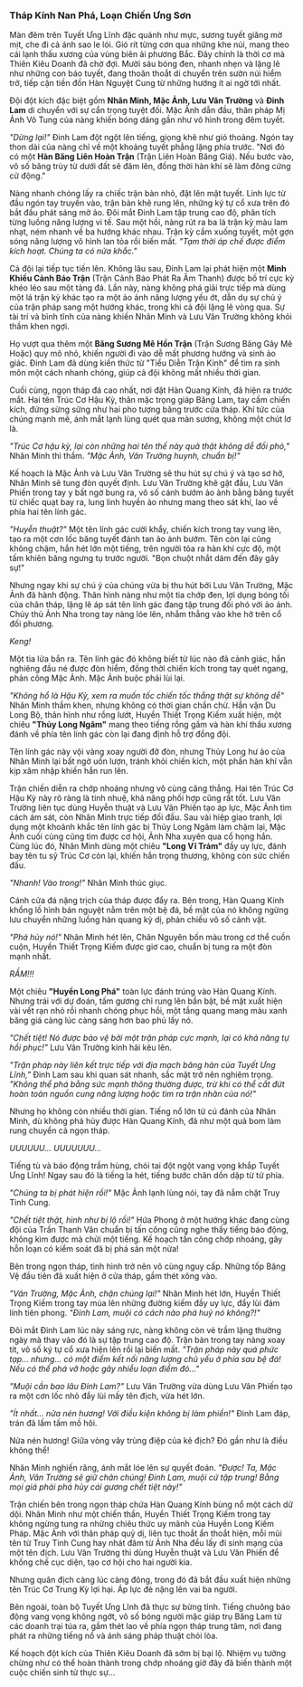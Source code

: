 ### Tháp Kính Nan Phá, Loạn Chiến Ưng Sơn

Màn đêm trên Tuyết Ưng Lĩnh đặc quánh như mực, sương tuyết giăng mờ mịt, che đi cả ánh sao le lói. Gió rít từng cơn qua những khe núi, mang theo cái lạnh thấu xương của vùng biên ải phương Bắc. Đây chính là thời cơ mà Thiên Kiêu Doanh đã chờ đợi. Mười sáu bóng đen, nhanh nhẹn và lặng lẽ như những con báo tuyết, đang thoăn thoắt di chuyển trên sườn núi hiểm trở, tiếp cận tiền đồn Hàn Nguyệt Cung từ những hướng ít ai ngờ tới nhất.

Đội đột kích đặc biệt gồm **Nhân Minh, Mặc Ảnh, Lưu Vân Trường** và **Đinh Lam** di chuyển với sự cẩn trọng tuyệt đối. Mặc Ảnh dẫn đầu, thân pháp Mị Ảnh Vô Tung của nàng khiến bóng dáng gần như vô hình trong đêm tuyết.

_"Dừng lại!"_ Đinh Lam đột ngột lên tiếng, giọng khẽ như gió thoảng. Ngón tay thon dài của nàng chỉ về một khoảng tuyết phẳng lặng phía trước. "Nơi đó có một **Hàn Băng Liên Hoàn Trận** (Trận Liên Hoàn Băng Giá). Nếu bước vào, vô số băng trùy từ dưới đất sẽ đâm lên, đồng thời hàn khí sẽ làm đông cứng cử động."

Nàng nhanh chóng lấy ra chiếc trận bàn nhỏ, đặt lên mặt tuyết. Linh lực từ đầu ngón tay truyền vào, trận bàn khẽ rung lên, những ký tự cổ xưa trên đó bắt đầu phát sáng mờ ảo. Đôi mắt Đinh Lam tập trung cao độ, phân tích từng luồng năng lượng vi tế. Sau một hồi, nàng rút ra ba lá trận kỳ màu lam nhạt, ném nhanh về ba hướng khác nhau. Trận kỳ cắm xuống tuyết, một gợn sóng năng lượng vô hình lan tỏa rồi biến mất. _"Tạm thời áp chế được điểm kích hoạt. Chúng ta có nửa khắc."_

Cả đội lại tiếp tục tiến lên. Không lâu sau, Đinh Lam lại phát hiện một **Minh Khiếu Cảnh Báo Trận** (Trận Cảnh Báo Phát Ra Âm Thanh) được bố trí cực kỳ khéo léo sau một tảng đá. Lần này, nàng không phá giải trực tiếp mà dùng một lá trận kỳ khác tạo ra một ảo ảnh năng lượng yếu ớt, dẫn dụ sự chú ý của trận pháp sang một hướng khác, trong khi cả đội lặng lẽ vòng qua. Sự tài trí và bình tĩnh của nàng khiến Nhân Minh và Lưu Vân Trường không khỏi thầm khen ngợi.

Họ vượt qua thêm một **Băng Sương Mê Hồn Trận** (Trận Sương Băng Gây Mê Hoặc) quy mô nhỏ, khiến người đi vào dễ mất phương hướng và sinh ảo giác. Đinh Lam đã dùng kiến thức từ "Tiểu Diễn Trận Kinh" để tìm ra sinh môn một cách nhanh chóng, giúp cả đội không mất nhiều thời gian.

Cuối cùng, ngọn tháp đá cao nhất, nơi đặt Hàn Quang Kính, đã hiện ra trước mắt. Hai tên Trúc Cơ Hậu Kỳ, thân mặc trọng giáp Băng Lam, tay cầm chiến kích, đứng sừng sững như hai pho tượng băng trước cửa tháp. Khí tức của chúng mạnh mẽ, ánh mắt lạnh lùng quét qua màn sương, không một chút lơ là.

_"Trúc Cơ hậu kỳ, lại còn những hai tên thế này quả thật không dễ đối phó,"_ Nhân Minh thì thầm. _"Mặc Ảnh, Vân Trường huynh, chuẩn bị!"_

Kế hoạch là Mặc Ảnh và Lưu Vân Trường sẽ thu hút sự chú ý và tạo sơ hở, Nhân Minh sẽ tung đòn quyết định. Lưu Vân Trường khẽ gật đầu, Lưu Vân Phiến trong tay y bất ngờ bung ra, vô số cánh bướm ảo ảnh bằng băng tuyết từ chiếc quạt bay ra, lung linh huyền ảo nhưng mang theo sát khí, lao về phía hai tên lính gác.

_"Huyễn thuật?"_ Một tên lính gác cười khẩy, chiến kích trong tay vung lên, tạo ra một cơn lốc băng tuyết đánh tan ảo ảnh bướm. Tên còn lại cũng không chậm, hắn hét lớn một tiếng, trên người tỏa ra hàn khí cực độ, một tấm khiên băng ngưng tụ trước người. "Bọn chuột nhắt dám đến đây gây sự!"

Nhưng ngay khi sự chú ý của chúng vừa bị thu hút bởi Lưu Vân Trường, Mặc Ảnh đã hành động. Thân hình nàng như một tia chớp đen, lợi dụng bóng tối của chân tháp, lặng lẽ áp sát tên lính gác đang tập trung đối phó với ảo ảnh. Chủy thủ Ảnh Nha trong tay nàng lóe lên, nhắm thẳng vào khe hở trên cổ đối phương.

_Keng!_

Một tia lửa bắn ra. Tên lính gác đó không biết từ lúc nào đã cảnh giác, hắn nghiêng đầu né được đòn hiểm, đồng thời chiến kích trong tay quét ngang, phản công Mặc Ảnh. Mặc Ảnh buộc phải lùi lại.

_"Không hổ là Hậu Kỳ, xem ra muốn tốc chiến tốc thắng thật sự không dễ"_ Nhân Minh thầm khen, nhưng không có thời gian chần chừ. Hắn vận Du Long Bộ, thân hình như rồng lướt, Huyền Thiết Trọng Kiếm xuất hiện, một chiêu **"Thủy Long Ngâm"** mang theo tiếng rồng gầm và hàn khí thấu xương đánh về phía tên lính gác còn lại đang định hỗ trợ đồng đội.

Tên lính gác này vội vàng xoay người đỡ đòn, nhưng Thủy Long hư ảo của Nhân Minh lại bất ngờ uốn lượn, tránh khỏi chiến kích, một phần hàn khí vẫn kịp xâm nhập khiến hắn run lên.

Trận chiến diễn ra chớp nhoáng nhưng vô cùng căng thẳng. Hai tên Trúc Cơ Hậu Kỳ này rõ ràng là tinh nhuệ, khả năng phối hợp cũng rất tốt. Lưu Vân Trường liên tục dùng Huyễn thuật và Lưu Vân Phiến tạo áp lực, Mặc Ảnh tìm cách ám sát, còn Nhân Minh trực tiếp đối đầu. Sau vài hiệp giao tranh, lợi dụng một khoảnh khắc tên lính gác bị Thủy Long Ngâm làm chậm lại, Mặc Ảnh cuối cùng cũng tìm được cơ hội, Ảnh Nha xuyên qua cổ họng hắn. Cùng lúc đó, Nhân Minh dùng một chiêu **"Long Vĩ Trảm"** đầy uy lực, đánh bay tên tu sỹ Trúc Cơ còn lại, khiến hắn trọng thương, không còn sức chiến đấu.

_"Nhanh! Vào trong!"_ Nhân Minh thúc giục.

Cánh cửa đá nặng trịch của tháp được đẩy ra. Bên trong, Hàn Quang Kính khổng lồ hình bán nguyệt nằm trên một bệ đá, bề mặt của nó không ngừng lưu chuyển những luồng hàn quang kỳ dị, phản chiếu vô số cảnh vật.

_"Phá hủy nó!"_ Nhân Minh hét lên, Chân Nguyên bốn màu trong cơ thể cuồn cuộn, Huyền Thiết Trọng Kiếm được giơ cao, chuẩn bị tung ra một đòn mạnh nhất.

_RẦM!!!_

Một chiêu **"Huyền Long Phá"** toàn lực đánh trúng vào Hàn Quang Kính. Nhưng trái với dự đoán, tấm gương chỉ rung lên bần bật, bề mặt xuất hiện vài vết rạn nhỏ rồi nhanh chóng phục hồi, một tầng quang mang màu xanh băng giá càng lúc càng sáng hơn bao phủ lấy nó.

_"Chết tiệt! Nó được bảo vệ bởi một trận pháp cực mạnh, lại có khả năng tự hồi phục!"_ Lưu Vân Trường kinh hãi kêu lên.

_"Trận pháp này liên kết trực tiếp với địa mạch băng hàn của Tuyết Ưng Lĩnh,"_ Đinh Lam sau khi quan sát nhanh, sắc mặt trở nên nghiêm trọng. _"Không thể phá bằng sức mạnh thông thường được, trừ khi có thể cắt đứt hoàn toàn nguồn cung năng lượng hoặc tìm ra trận nhãn của nó!"_

Nhưng họ không còn nhiều thời gian. Tiếng nổ lớn từ cú đánh của Nhân Minh, dù không phá hủy được Hàn Quang Kính, đã như một quả bom làm rung chuyển cả ngọn tháp.

_UUUUUU... UUUUUUU..._

Tiếng tù và báo động trầm hùng, chói tai đột ngột vang vọng khắp Tuyết Ưng Lĩnh! Ngay sau đó là tiếng la hét, tiếng bước chân dồn dập từ tứ phía.

_"Chúng ta bị phát hiện rồi!"_ Mặc Ảnh lạnh lùng nói, tay đã nắm chặt Truy Tinh Cung.

_"Chết tiệt thật, hình như bị lộ rồi!"_ Hứa Phong ở một hướng khác đang cùng đội của Trần Thanh Vân chuẩn bị tấn công cũng nghe thấy tiếng báo động, không kìm được mà chửi một tiếng. Kế hoạch tấn công chớp nhoáng, gây hỗn loạn có kiểm soát đã bị phá sản một nửa!

Bên trong ngọn tháp, tình hình trở nên vô cùng nguy cấp. Những tốp Băng Vệ đầu tiên đã xuất hiện ở cửa tháp, gầm thét xông vào.

_"Vân Trường, Mặc Ảnh, chặn chúng lại!"_ Nhân Minh hét lớn, Huyền Thiết Trọng Kiếm trong tay múa lên những đường kiếm đầy uy lực, đẩy lùi đám lính tiên phong. _"Đinh Lam, muội có cách nào phá huỷ nó không?!"_

Đôi mắt Đinh Lam lúc này sáng rực, nàng không còn vẻ trầm lặng thường ngày mà thay vào đó là sự tập trung cao độ. Trận bàn trong tay nàng xoay tít, vô số ký tự cổ xưa hiện lên rồi lại biến mất. _"Trận pháp này quá phức tạp... nhưng... có một điểm kết nối năng lượng chủ yếu ở phía sau bệ đá! Nếu có thể phá vỡ hoặc gây nhiễu loạn điểm đó..."_

_"Muội cần bao lâu Đinh Lam?"_ Lưu Vân Trường vừa dùng Lưu Vân Phiến tạo ra một cơn lốc nhỏ đẩy lùi mấy tên địch, vừa hét lớn.

_"Ít nhất... nửa nén hương! Với điều kiện không bị làm phiền!"_ Đinh Lam đáp, trán đã lấm tấm mồ hôi.

Nửa nén hương! Giữa vòng vây trùng điệp của kẻ địch? Đó gần như là điều không thể!

Nhân Minh nghiến răng, ánh mắt lóe lên sự quyết đoán. _"Được! Ta, Mặc Ảnh, Vân Trường sẽ giữ chân chúng! Đinh Lam, muội cứ tập trung! Bằng mọi giá phải phá hủy cái gương chết tiệt này!"_

Trận chiến bên trong ngọn tháp chứa Hàn Quang Kính bùng nổ một cách dữ dội. Nhân Minh như một chiến thần, Huyền Thiết Trọng Kiếm trong tay không ngừng tung ra những chiêu thức uy mãnh của Huyền Long Kiếm Pháp. Mặc Ảnh với thân pháp quỷ dị, liên tục thoắt ẩn thoắt hiện, mỗi mũi tên từ Truy Tinh Cung hay nhát đâm từ Ảnh Nha đều lấy đi sinh mạng của một tên địch. Lưu Vân Trường thì dùng Huyễn thuật và Lưu Vân Phiến để khống chế cục diện, tạo cơ hội cho hai người kia.

Nhưng quân địch càng lúc càng đông, trong đó đã bắt đầu xuất hiện những tên Trúc Cơ Trung Kỳ lợi hại. Áp lực đè nặng lên vai ba người.

Bên ngoài, toàn bộ Tuyết Ưng Lĩnh đã thực sự bừng tỉnh. Tiếng chuông báo động vang vọng không ngớt, vô số bóng người mặc giáp trụ Băng Lam từ các doanh trại túa ra, gầm thét lao về phía ngọn tháp trung tâm, nơi đang phát ra những tiếng nổ và ánh sáng pháp thuật chói lòa.

Kế hoạch đột kích của Thiên Kiêu Doanh đã sớm bị bại lộ. Nhiệm vụ tưởng chừng như có thể hoàn thành trong chớp nhoáng giờ đây đã biến thành một cuộc chiến sinh tử thực sự...
